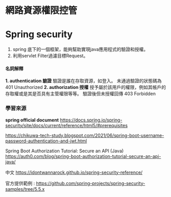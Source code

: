 # 網路資源權限控管

# Spring security
1. spring 底下的一個框架，能夠幫助實現java應用程式的驗證和授權。
2. 利用servlet Filter過濾目標Request。

#### 名詞解釋
**1. authentication 驗證**
驗證是誰在存取資源，如登入。
未通過驗證的狀態碼為 401 Unauthorized
**2. authorization 授權**
授予屬於該用戶的權限，例如其帳戶的存取權或是其是否具有主管權限等等。
驗證後但未授權回傳 403 Forbidden

### 學習來源
**spring official document**
https://docs.spring.io/spring-security/site/docs/current/reference/html5/#prerequisites

https://chikuwa-tech-study.blogspot.com/2021/06/spring-boot-username-password-authentication-and-jwt.html

Spring Boot Authorization Tutorial: Secure an API (Java)
https://auth0.com/blog/spring-boot-authorization-tutorial-secure-an-api-java/

中文
https://idontwannarock.github.io/spring-security-reference/

官方提供範例 :
https://github.com/spring-projects/spring-security-samples/tree/5.5.x